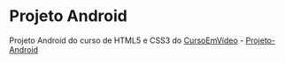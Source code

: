 # Projeto Android
 Projeto Android do curso de HTML5 e CSS3 do [CursoEmVídeo](https://www.cursoemvideo.com/) - 
[Projeto-Android](https://luizfelipe0413.github.io/Projeto-Android/)
